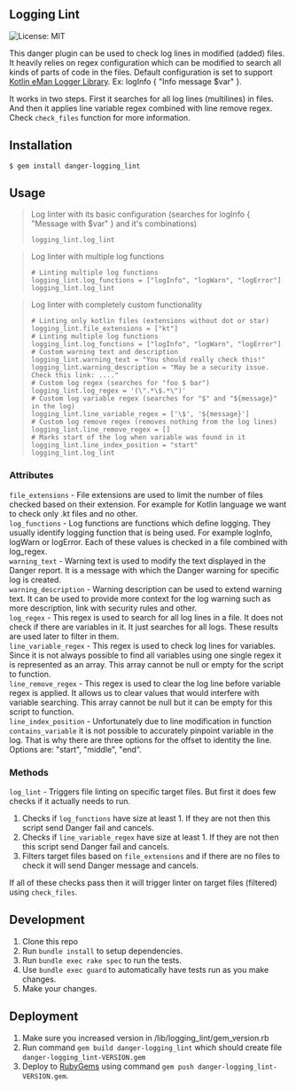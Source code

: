 ## Logging Lint
![License: MIT](https://img.shields.io/badge/License-MIT-yellow.svg)


This danger plugin can be used to check log lines in modified (added) files. It heavily relies on regex configuration which can be modified to search all kinds of parts of code in the files. Default configuration is set to support [Kotlin eMan Logger Library](https://github.com/eManPrague/logger-ktx). Ex: logInfo { "Info message $var" }.

It works in two steps. First it searches for all log lines (multilines) in files. And then it applies line variable regex combined with line remove regex. Check `check_files` function for more information.

## Installation

    $ gem install danger-logging_lint

## Usage

> Log linter with its basic configuration (searches for logInfo { "Message with $var" } and it's combinations)
> ```
> logging_lint.log_lint
> ```

> Log linter with multiple log functions
> ```
> # Linting multiple log functions
> logging_lint.log_functions = ["logInfo", "logWarn", "logError"]
> logging_lint.log_lint
> ```


> Log linter with completely custom functionality
> ```
> # Linting only kotlin files (extensions without dot or star)
> logging_lint.file_extensions = ["kt"]
> # Linting multiple log functions
> logging_lint.log_functions = ["logInfo", "logWarn", "logError"]
> # Custom warning text and description
> logging_lint.warning_text = "You should really check this!"
> logging_lint.warning_description = "May be a security issue. Check this link: ...."
> # Custom log regex (searches for "foo $ bar")
> logging_lint.log_regex = '(\".*\$.*\")'
> # Custom log variable regex (searches for "$" and "${message}" in the log)
> logging_lint.line_variable_regex = ['\$', '${message}']
> # Custom log remove regex (removes nothing from the log lines)
> logging_lint.line_remove_regex = []
> # Marks start of the log when variable was found in it
> logging_lint.line_index_position = "start"
> logging_lint.log_lint
> ```

### Attributes

`file_extensions` - File extensions are used to limit the number of files checked based on their extension. For example for Kotlin language we want to check only .kt files and no other.  
`log_functions` - Log functions are functions which define logging. They usually identify logging function that is being used. For example logInfo, logWarn or logError. Each of these values is checked in a file combined with log_regex.  
`warning_text` - Warning text is used to modify the text displayed in the Danger report. It is a message with which the Danger warning for specific log is created.  
`warning_description` - Warning description can be used to extend warning text. It can be used to provide more context for the log warning such as more description, link with security rules and other.  
`log_regex` - This regex is used to search for all log lines in a file. It does not check if there are variables in it. It just searches for all logs. These results are used later to filter in them.  
`line_variable_regex` - This regex is used to check log lines for variables. Since it is not always possible to find all variables using one single regex it is represented as an array. This array cannot be null or empty for the script to function.  
`line_remove_regex` - This regex is used to clear the log line before variable regex is applied. It allows us to clear values that would interfere with variable searching. This array cannot be null but it can be empty for this script to function.  
`line_index_position` - Unfortunately due to line modification in function `contains_variable` it is not possible to accurately pinpoint variable in the log. That is why there are three options for the offset to identity the line. Options are: "start", "middle", "end".

### Methods

`log_lint` - Triggers file linting on specific target files. But first it does few checks if it actually needs to run.
1) Checks if `log_functions` have size at least 1. If they are not then this script send Danger fail and cancels.
2) Checks if `line_variable_regex` have size at least 1. If they are not then this script send Danger fail and
cancels.
3) Filters target files based on `file_extensions` and if there are no files to check it will send Danger message
and cancels.

If all of these checks pass then it will trigger linter on target files (filtered) using `check_files`.

## Development

1. Clone this repo
2. Run `bundle install` to setup dependencies.
3. Run `bundle exec rake spec` to run the tests.
4. Use `bundle exec guard` to automatically have tests run as you make changes.
5. Make your changes.

## Deployment

1. Make sure you increased version in /lib/logging_lint/gem_version.rb
2. Run command `gem build danger-logging_lint` which should create file `danger-logging_lint-VERSION.gem`
3. Deploy to [RubyGems](https://rubygems.org/) using command `gem push danger-logging_lint-VERSION.gem`.
